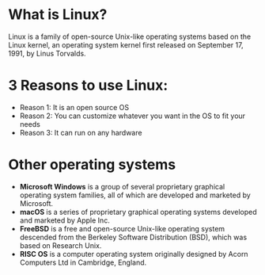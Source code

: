 # What is Linux?
Linux is a family of open-source Unix-like operating systems based on the Linux kernel, an operating system kernel first released on September 17, 1991, by Linus Torvalds.
# 3 Reasons to use Linux:
* Reason 1: It is an open source OS 
* Reason 2: You can customize whatever you want in the OS to fit your needs
* Reason 3: It can run on any hardware


# Other operating systems
* **Microsoft Windows** is a group of several proprietary graphical operating system families, all of which are developed and marketed by Microsoft. 
* **macOS** is a series of proprietary graphical operating systems developed and marketed by Apple Inc. 
* **FreeBSD** is a free and open-source Unix-like operating system descended from the Berkeley Software Distribution (BSD), which was based on Research Unix.
* **RISC OS** is a computer operating system originally designed by Acorn Computers Ltd in Cambridge, England.
